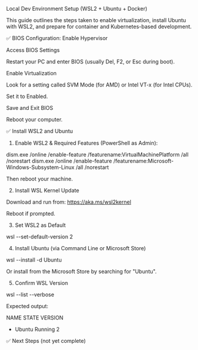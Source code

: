 Local Dev Environment Setup (WSL2 + Ubuntu + Docker)

This guide outlines the steps taken to enable virtualization, install Ubuntu with WSL2, and prepare for container and Kubernetes-based development.

✅ BIOS Configuration: Enable Hypervisor

Access BIOS Settings

Restart your PC and enter BIOS (usually Del, F2, or Esc during boot).

Enable Virtualization

Look for a setting called SVM Mode (for AMD) or Intel VT-x (for Intel CPUs).

Set it to Enabled.

Save and Exit BIOS

Reboot your computer.

✅ Install WSL2 and Ubuntu

1. Enable WSL2 & Required Features (PowerShell as Admin):

dism.exe /online /enable-feature /featurename:VirtualMachinePlatform /all /norestart
dism.exe /online /enable-feature /featurename:Microsoft-Windows-Subsystem-Linux /all /norestart

Then reboot your machine.

2. Install WSL Kernel Update

Download and run from: https://aka.ms/wsl2kernel

Reboot if prompted.

3. Set WSL2 as Default

wsl --set-default-version 2

4. Install Ubuntu (via Command Line or Microsoft Store)

wsl --install -d Ubuntu

Or install from the Microsoft Store by searching for "Ubuntu".

5. Confirm WSL Version

wsl --list --verbose

Expected output:

NAME            STATE    VERSION
* Ubuntu        Running  2

✅ Next Steps (not yet complete)
